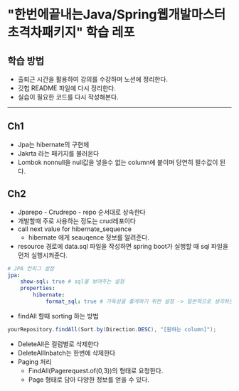 # "한번에끝내는Java/Spring웹개발마스터초격차패키지" 학습 레포

## 학습 방법
- 출퇴근 시간을 활용하여 강의를 수강하며 노션에 정리한다.
- 깃헙 README 파일예 다시 정리한다.
- 실습이 필요한 코드를 다시 작성해본다.

---

## Ch1

- Jpa는 hibernate의 구현체
- Jakrta 라는 패키지를 불러온다
- Lombok nonnull을 null값을 넣을수 없는 column에 붙이며 당연히 필수값이 된다.

## Ch2

- Jparepo - Crudrepo - repo 순서대로 상속한다
- 개발할때 주로 사용하는 정도는 crud레포이다
- call next value for hibernate_sequence
    - hibernate 에게 seauqence 정보를 알려준다.
- resource 경로에 data.sql 파일을 작성하면 spring boot가 실행할 때 sql 파일을 먼저 실행시켜준다.

```yaml
# JPA 컨피그 설정
jpa:
	show-sql: true # sql을 보여주는 설정
	properties:
		hibernate:
			format_sql: true # 가독성을 좋게하기 위한 설정 -> 일반적으로 생각하는 SQL문 형태로 노출된다.
```

- findAll 할때 sorting 하는 방법

```java
yourRepository.findAll(Sort.by(Direction.DESC), "[원하는 column]");
```

- DeleteAll은 컬럼별로 삭제한다
- DeleteAllInbatch는 한번에 삭제한다
- Paging 처리
    - FindAll(Pagerequest.of(0,3))의 형태로 요청한다.
    - Page<User> 형태로 담아 다양한 정보를 얻을 수 있다.

